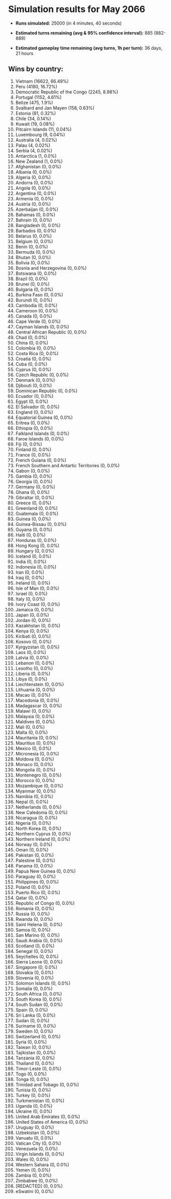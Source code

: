 # Simulation results for May 2066

* **Runs simulated:** 25000 (in 4 minutes, 40 seconds)

* **Estimated turns remaining (avg & 95% confidence interval):** 885 (882-889)

* **Estimated gameplay time remaining (avg turns, 1h per turn):** 36 days, 21 hours

## Wins by country:
1. Vietnam (16622, 66.49%)
2. Peru (4180, 16.72%)
3. Democratic Republic of the Congo (2245, 8.98%)
4. Portugal (1152, 4.61%)
5. Belize (475, 1.9%)
6. Svalbard and Jan Mayen (158, 0.63%)
7. Estonia (81, 0.32%)
8. Chile (34, 0.14%)
9. Kuwait (19, 0.08%)
10. Pitcairn Islands (11, 0.04%)
11. Luxembourg (9, 0.04%)
12. Australia (4, 0.02%)
13. Palau (4, 0.02%)
14. Serbia (4, 0.02%)
15. Antarctica (1, 0.0%)
16. New Zealand (1, 0.0%)
17. Afghanistan (0, 0.0%)
18. Albania (0, 0.0%)
19. Algeria (0, 0.0%)
20. Andorra (0, 0.0%)
21. Angola (0, 0.0%)
22. Argentina (0, 0.0%)
23. Armenia (0, 0.0%)
24. Austria (0, 0.0%)
25. Azerbaijan (0, 0.0%)
26. Bahamas (0, 0.0%)
27. Bahrain (0, 0.0%)
28. Bangladesh (0, 0.0%)
29. Barbados (0, 0.0%)
30. Belarus (0, 0.0%)
31. Belgium (0, 0.0%)
32. Benin (0, 0.0%)
33. Bermuda (0, 0.0%)
34. Bhutan (0, 0.0%)
35. Bolivia (0, 0.0%)
36. Bosnia and Herzegovina (0, 0.0%)
37. Botswana (0, 0.0%)
38. Brazil (0, 0.0%)
39. Brunei (0, 0.0%)
40. Bulgaria (0, 0.0%)
41. Burkina Faso (0, 0.0%)
42. Burundi (0, 0.0%)
43. Cambodia (0, 0.0%)
44. Cameroon (0, 0.0%)
45. Canada (0, 0.0%)
46. Cape Verde (0, 0.0%)
47. Cayman Islands (0, 0.0%)
48. Central African Republic (0, 0.0%)
49. Chad (0, 0.0%)
50. China (0, 0.0%)
51. Colombia (0, 0.0%)
52. Costa Rica (0, 0.0%)
53. Croatia (0, 0.0%)
54. Cuba (0, 0.0%)
55. Cyprus (0, 0.0%)
56. Czech Republic (0, 0.0%)
57. Denmark (0, 0.0%)
58. Djibouti (0, 0.0%)
59. Dominican Republic (0, 0.0%)
60. Ecuador (0, 0.0%)
61. Egypt (0, 0.0%)
62. El Salvador (0, 0.0%)
63. England (0, 0.0%)
64. Equatorial Guinea (0, 0.0%)
65. Eritrea (0, 0.0%)
66. Ethiopia (0, 0.0%)
67. Falkland Islands (0, 0.0%)
68. Faroe Islands (0, 0.0%)
69. Fiji (0, 0.0%)
70. Finland (0, 0.0%)
71. France (0, 0.0%)
72. French Guiana (0, 0.0%)
73. French Southern and Antartic Territories (0, 0.0%)
74. Gabon (0, 0.0%)
75. Gambia (0, 0.0%)
76. Georgia (0, 0.0%)
77. Germany (0, 0.0%)
78. Ghana (0, 0.0%)
79. Gibraltar (0, 0.0%)
80. Greece (0, 0.0%)
81. Greenland (0, 0.0%)
82. Guatemala (0, 0.0%)
83. Guinea (0, 0.0%)
84. Guinea-Bissau (0, 0.0%)
85. Guyana (0, 0.0%)
86. Haiti (0, 0.0%)
87. Honduras (0, 0.0%)
88. Hong Kong (0, 0.0%)
89. Hungary (0, 0.0%)
90. Iceland (0, 0.0%)
91. India (0, 0.0%)
92. Indonesia (0, 0.0%)
93. Iran (0, 0.0%)
94. Iraq (0, 0.0%)
95. Ireland (0, 0.0%)
96. Isle of Man (0, 0.0%)
97. Israel (0, 0.0%)
98. Italy (0, 0.0%)
99. Ivory Coast (0, 0.0%)
100. Jamaica (0, 0.0%)
101. Japan (0, 0.0%)
102. Jordan (0, 0.0%)
103. Kazakhstan (0, 0.0%)
104. Kenya (0, 0.0%)
105. Kiribati (0, 0.0%)
106. Kosovo (0, 0.0%)
107. Kyrgyzstan (0, 0.0%)
108. Laos (0, 0.0%)
109. Latvia (0, 0.0%)
110. Lebanon (0, 0.0%)
111. Lesotho (0, 0.0%)
112. Liberia (0, 0.0%)
113. Libya (0, 0.0%)
114. Liechtenstein (0, 0.0%)
115. Lithuania (0, 0.0%)
116. Macao (0, 0.0%)
117. Macedonia (0, 0.0%)
118. Madagascar (0, 0.0%)
119. Malawi (0, 0.0%)
120. Malaysia (0, 0.0%)
121. Maldives (0, 0.0%)
122. Mali (0, 0.0%)
123. Malta (0, 0.0%)
124. Mauritania (0, 0.0%)
125. Mauritius (0, 0.0%)
126. Mexico (0, 0.0%)
127. Micronesia (0, 0.0%)
128. Moldova (0, 0.0%)
129. Monaco (0, 0.0%)
130. Mongolia (0, 0.0%)
131. Montenegro (0, 0.0%)
132. Morocco (0, 0.0%)
133. Mozambique (0, 0.0%)
134. Myanmar (0, 0.0%)
135. Namibia (0, 0.0%)
136. Nepal (0, 0.0%)
137. Netherlands (0, 0.0%)
138. New Caledonia (0, 0.0%)
139. Nicaragua (0, 0.0%)
140. Nigeria (0, 0.0%)
141. North Korea (0, 0.0%)
142. Northern Cyprus (0, 0.0%)
143. Northern Ireland (0, 0.0%)
144. Norway (0, 0.0%)
145. Oman (0, 0.0%)
146. Pakistan (0, 0.0%)
147. Palestine (0, 0.0%)
148. Panama (0, 0.0%)
149. Papua New Guinea (0, 0.0%)
150. Paraguay (0, 0.0%)
151. Philippines (0, 0.0%)
152. Poland (0, 0.0%)
153. Puerto Rico (0, 0.0%)
154. Qatar (0, 0.0%)
155. Republic of Congo (0, 0.0%)
156. Romania (0, 0.0%)
157. Russia (0, 0.0%)
158. Rwanda (0, 0.0%)
159. Saint Helena (0, 0.0%)
160. Samoa (0, 0.0%)
161. San Marino (0, 0.0%)
162. Saudi Arabia (0, 0.0%)
163. Scotland (0, 0.0%)
164. Senegal (0, 0.0%)
165. Seychelles (0, 0.0%)
166. Sierra Leone (0, 0.0%)
167. Singapore (0, 0.0%)
168. Slovakia (0, 0.0%)
169. Slovenia (0, 0.0%)
170. Solomon Islands (0, 0.0%)
171. Somalia (0, 0.0%)
172. South Africa (0, 0.0%)
173. South Korea (0, 0.0%)
174. South Sudan (0, 0.0%)
175. Spain (0, 0.0%)
176. Sri Lanka (0, 0.0%)
177. Sudan (0, 0.0%)
178. Suriname (0, 0.0%)
179. Sweden (0, 0.0%)
180. Switzerland (0, 0.0%)
181. Syria (0, 0.0%)
182. Taiwan (0, 0.0%)
183. Tajikistan (0, 0.0%)
184. Tanzania (0, 0.0%)
185. Thailand (0, 0.0%)
186. Timor-Leste (0, 0.0%)
187. Togo (0, 0.0%)
188. Tonga (0, 0.0%)
189. Trinidad and Tobago (0, 0.0%)
190. Tunisia (0, 0.0%)
191. Turkey (0, 0.0%)
192. Turkmenistan (0, 0.0%)
193. Uganda (0, 0.0%)
194. Ukraine (0, 0.0%)
195. United Arab Emirates (0, 0.0%)
196. United States of America (0, 0.0%)
197. Uruguay (0, 0.0%)
198. Uzbekistan (0, 0.0%)
199. Vanuatu (0, 0.0%)
200. Vatican City (0, 0.0%)
201. Venezuela (0, 0.0%)
202. Virgin Islands (0, 0.0%)
203. Wales (0, 0.0%)
204. Western Sahara (0, 0.0%)
205. Yemen (0, 0.0%)
206. Zambia (0, 0.0%)
207. Zimbabwe (0, 0.0%)
208. [REDACTED] (0, 0.0%)
209. eSwatini (0, 0.0%)
